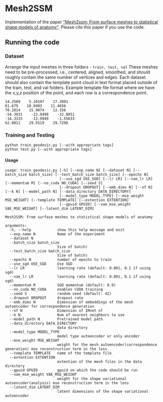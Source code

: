 # Mesh2SSM

Implementation of the paper ["Mesh2ssm: From surface meshes to statistical shape models of anatomy"](https://arxiv.org/abs/2305.07805). 
Please cite this paper if you use the code. 


## Running the code

### Dataset
Arrange the input meshes in three folders - `train, test, val`
These meshes need to be pre-processed, i.e., centered, aligned, smoothed, and should roughly contain the same number of vertices and edges. 
Each dataset should also contain the template point cloud in text format placed outside of the train, test, and val folders. Example template file format where we have the x,y,z position of the point, and each row is a correspondence point. 
```
14.2509    5.10197    17.3891
61.679    10.9403    11.4656
70.2814    15.9074    12.156
-54.3031    -23.9498    -32.8051
-16.3315    -13.9949    -1.55633
62.0011    29.5519    29.7298
```

### Training and Testing
```
python train_geodesic.py [--with appropriate tags]
python test.py [--with appropriate tags]
```

#### Usage
```
usage: train_geodesic.py [-h] [--exp_name N] [--dataset N] [--batch_size batch_size] [--test_batch_size batch_size] [--epochs N]
                         [--use_sgd USE_SGD] [--lr LR] [--vae_lr LR] [--momentum M] [--no_cuda NO_CUDA] [--seed S] 
                         [--dropout DROPOUT] [--emb_dims N] [--nf N] [--k N] [--model_path N] [--data_directory DATA_DIRECTORY]
                         [--model_type MODEL_TYPE] [--mse_weight MSE_WEIGHT] [--template TEMPLATE] [--extention EXTENTION]
                         [--gpuid GPUID] [--vae_mse_weight VAE_MSE_WEIGHT] [--latent_dim LATENT_DIM]

Mesh2SSM: From surface meshes to statistical shape models of anatomy

arguments:
  -h, --help            show this help message and exit
  --exp_name N          Name of the experiment
  --dataset N
  --batch_size batch_size
                        Size of batch)
  --test_batch_size batch_size
                        Size of batch)
  --epochs N            number of epochs to train
  --use_sgd USE_SGD     Use SGD
  --lr LR               learning rate (default: 0.001, 0.1 if using sgd)
  --vae_lr LR           learning rate (default: 0.001, 0.1 if using sgd)
  --momentum M          SGD momentum (default: 0.9)
  --no_cuda NO_CUDA     enables CUDA training
  --seed S              random seed (default: 42)
  --dropout DROPOUT     dropout rate
  --emb_dims N          Dimension of embeddings of the mesh autoencoder for correspondence generation
  --nf N                Dimension of IMnet nf
  --k N                 Num of nearest neighbors to use
  --model_path N        Pretrained model path
  --data_directory DATA_DIRECTORY
                        data directory
  --model_type MODEL_TYPE
                        model type autoencoder or only encoder
  --mse_weight MSE_WEIGHT
                        weight for the mesh autoencoder(correspondence generation) mse reconstruction term in the loss
  --template TEMPLATE   name of the template file
  --extention EXTENTION
                        extention of the mesh files in the data directory
  --gpuid GPUID         gpuid on which the code should be run
  --vae_mse_weight VAE_MSE_WEIGHT
                        weight for the shape variational autoencoder(analysis) mse reconstruction term in the loss
  --latent_dim LATENT_DIM
                        latent dimensions of the shape variational autoencoder
```
